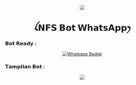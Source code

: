 <p align="center">
  <img src="https://raw.githubusercontent.com/Blawuken/NFSbot/master/NFSMedia/theme/cheemspic.jpg" />
</p>
<h1 align="center">ꪶ𝗡𝗙𝗦 𝗕𝗼𝘁 𝗪𝗵𝗮𝘁𝘀𝗔𝗽𝗽ꫂ<br></h1>

### 𝗕𝗼𝘁 𝗥𝗲𝗮𝗱𝘆 :
<p align="center">
<a href="http://Wa.me/+6289629929193">
    <img src="https://img.shields.io/badge/Wa Pc-electric green?style=for-the-badge&logo=whatsapp&logoColor=white" alt="Whatsapp Badge"/>
</a>
</p>

### 𝗧𝗮𝗺𝗽𝗶𝗹𝗮𝗻 𝗕𝗼𝘁 :
<p align="center">
  <img src="https://raw.githubusercontent.com/Blawuken/NFSbot/master/NFSMedia/theme/SS_NFSbot.png" />
</p>